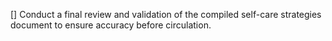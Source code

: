 [] Conduct a final review and validation of the compiled self-care strategies document to ensure accuracy before circulation.